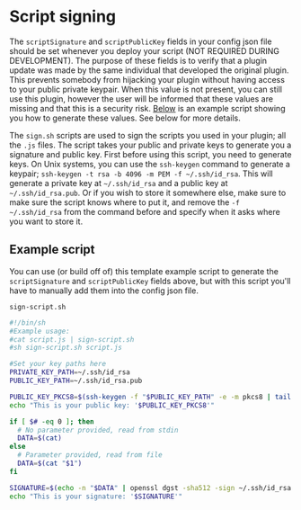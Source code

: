 # Script signing

The `scriptSignature` and `scriptPublicKey` fields in your config json file should be set whenever you deploy your script (NOT REQUIRED DURING DEVELOPMENT). The purpose of these fields is to verify that a plugin update was made by the same individual that developed the original plugin. This prevents somebody from hijacking your plugin without having access to your public private keypair. When this value is not present, you can still use this plugin, however the user will be informed that these values are missing and that this is a security risk. [Below](#example-script) is an example script showing you how to generate these values. See below for more details.

The `sign.sh` scripts are used to sign the scripts you used in your plugin; all the `.js` files. The script takes your public and private keys to generate you a signature and public key. First before using this script, you need to generate keys. On Unix systems, you can use the `ssh-keygen` command to generate a keypair; `ssh-keygen -t rsa -b 4096 -m PEM -f ~/.ssh/id_rsa`. This will generate a private key at `~/.ssh/id_rsa` and a public key at `~/.ssh/id_rsa.pub`. Or if you wish to store it somewhere else, make sure to make sure the script knows where to put it, and remove the `-f ~/.ssh/id_rsa` from the command before and specify when it asks where you want to store it. 

## Example script
You can use (or build off of) this template example script to generate the `scriptSignature` and `scriptPublicKey` fields above, but with this script you'll have to manually add them into the config json file.

`sign-script.sh`
```sh
#!/bin/sh
#Example usage:
#cat script.js | sign-script.sh
#sh sign-script.sh script.js

#Set your key paths here
PRIVATE_KEY_PATH=~/.ssh/id_rsa
PUBLIC_KEY_PATH=~/.ssh/id_rsa.pub

PUBLIC_KEY_PKCS8=$(ssh-keygen -f "$PUBLIC_KEY_PATH" -e -m pkcs8 | tail -n +2 | head -n -1 | tr -d '\n')
echo "This is your public key: '$PUBLIC_KEY_PKCS8'"

if [ $# -eq 0 ]; then
  # No parameter provided, read from stdin
  DATA=$(cat)
else
  # Parameter provided, read from file
  DATA=$(cat "$1")
fi

SIGNATURE=$(echo -n "$DATA" | openssl dgst -sha512 -sign ~/.ssh/id_rsa | base64 -w 0)
echo "This is your signature: '$SIGNATURE'"
```